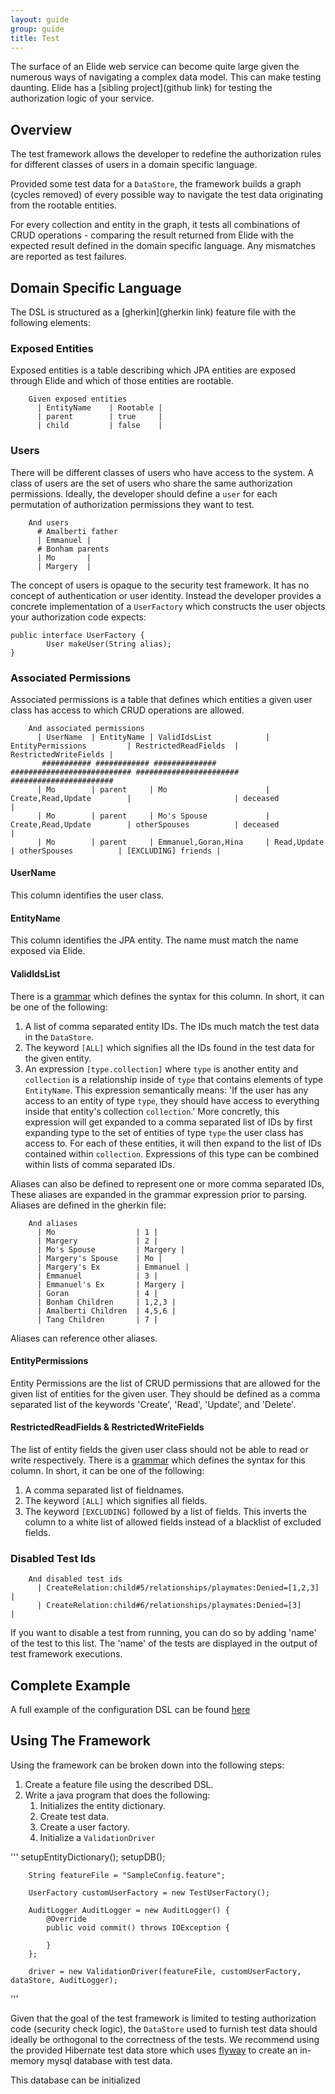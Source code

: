 ```yaml
---
layout: guide
group: guide
title: Test
---
```


The surface of an Elide web service can become quite large given the numerous ways of navigating a complex data model.  This can make testing daunting.
Elide has a [sibling project](github link) for testing the authorization logic of your service.  

## Overview

The test framework allows the developer to redefine the authorization rules for different classes of users in a domain specific language.

Provided some test data for a `DataStore`, the framework builds a graph (cycles removed) of every possible 
way to navigate the test data originating from the rootable entities.

For every collection and entity in the graph, it tests all combinations of CRUD operations - comparing the result returned from Elide with the expected result
defined in the domain specific language.  Any mismatches are reported as test failures.

## Domain Specific Language

The DSL is structured as a [gherkin](gherkin link) feature file with the following elements:

### Exposed Entities

Exposed entities is a table describing which JPA entities are exposed through Elide and which of those entities are rootable.  

```
    Given exposed entities
      | EntityName    | Rootable |
      | parent        | true     |
      | child         | false    |
```

### Users

There will be different classes of users who have access to the system.  A class of users are the set of users who share the same authorization
permissions.  Ideally, the developer should define a `user` for each permutation of authorization permissions they want to test.  
```
    And users
      # Amalberti father
      | Emmanuel |
      # Bonham parents
      | Mo       |
      | Margery  |
```

The concept of users is opaque to the security test framework.  It has no concept of authentication or user identity.  Instead the developer provides
a concrete implementation of a `UserFactory` which constructs the user objects your authorization code expects:

```
public interface UserFactory {
        User makeUser(String alias);
}
```

### Associated Permissions

Associated permissions is a table that defines which entities a given user class has access to which CRUD operations are allowed.

```
    And associated permissions
      | UserName  | EntityName | ValidIdsList            | EntityPermissions         | RestrictedReadFields  | RestrictedWriteFields |
       ########### ############ ##############            ########################### ####################### #######################
      | Mo        | parent     | Mo                      | Create,Read,Update        |                       | deceased              |
      | Mo        | parent     | Mo's Spouse             | Create,Read,Update        | otherSpouses          | deceased              |
      | Mo        | parent     | Emmanuel,Goran,Hina     | Read,Update               | otherSpouses          | [EXCLUDING] friends |
```

#### UserName
This column identifies the user class.

#### EntityName
This column identifies the JPA entity.  The name must match the name exposed via Elide.

#### ValidIdsList
There is a [grammar](...) which defines the syntax for this column.  In short, it can be one of the following:
1. A list of comma separated entity IDs.  The IDs much match the test data in the `DataStore`.
2. The keyword `[ALL]` which signifies all the IDs found in the test data for the given entity.
3. An expression `[type.collection]` where `type` is another entity and `collection` is a relationship inside of `type` that contains elements of type `EntityName`.  This expression semantically means: 'If the user has any access to an entity of type `type`, they should have access to everything inside that entity's collection `collection`.'  More concretly, this expression will get expanded to a comma separated list of IDs by first expanding type to the set of entities of type `type` the user class has access to.  For each of these entities, it will then expand to the list of IDs contained within `collection`.  Expressions of this type can be combined within lists of comma separated IDs.  

Aliases can also be defined to represent one or more comma separated IDs,  These aliases are expanded in the grammar expression prior to parsing.  Aliases are defined in the gherkin file:

```
    And aliases
      | Mo                  | 1 |
      | Margery             | 2 |
      | Mo's Spouse         | Margery |
      | Margery's Spouse    | Mo |
      | Margery's Ex        | Emmanuel |
      | Emmanuel            | 3 |
      | Emmanuel's Ex       | Margery |
      | Goran               | 4 |
      | Bonham Children     | 1,2,3 |
      | Amalberti Children  | 4,5,6 |
      | Tang Children       | 7 |
```

Aliases can reference other aliases.

#### EntityPermissions

Entity Permissions are the list of CRUD permissions that are allowed for the given list of entities for the given user.  They should be defined
as a comma separated list of the keywords 'Create', 'Read', 'Update', and 'Delete'.

#### RestrictedReadFields & RestrictedWriteFields

The list of entity fields the given user class should not be able to read or write respectively.
There is a [grammar](...) which defines the syntax for this column.  In short, it can be one of the following:
1. A comma separated list of fieldnames.
2. The keyword `[ALL]` which signifies all fields.
3. The keyword `[EXCLUDING]` followed by a list of fields.  This inverts the column to a white list of allowed fields instead of a blacklist of excluded fields.

### Disabled Test Ids

```
    And disabled test ids
      | CreateRelation:child#5/relationships/playmates:Denied=[1,2,3] |
      | CreateRelation:child#6/relationships/playmates:Denied=[3]     |

```

If you want to disable a test from running, you can do so by adding 'name' of the test to this list.  The 'name' of the tests are displayed
in the output of test framework executions.

## Complete Example

A full example of the configuration DSL can be found [here](...)

## Using The Framework

Using the framework can be broken down into the following steps:
1. Create a feature file using the described DSL.
2. Write a java program that does the following:
   1. Initializes the entity dictionary.
   2. Create test data.
   3. Create a user factory.
   4. Initialize a `ValidationDriver` 

'''
        setupEntityDictionary();
        setupDB();

        String featureFile = "SampleConfig.feature";

        UserFactory customUserFactory = new TestUserFactory();

        AuditLogger AuditLogger = new AuditLogger() {
            @Override
            public void commit() throws IOException {

            }
        };

        driver = new ValidationDriver(featureFile, customUserFactory, dataStore, AuditLogger);
'''

Given that the goal of the test framework is limited to testing authorization code (security check logic), the `DataStore` used to furnish test data
should ideally be orthogonal to the correctness of the tests.   We recommend using the provided Hibernate test data store which uses [flyway](...)
to create an in-memory mysql database with test data.

This database can be initialized
